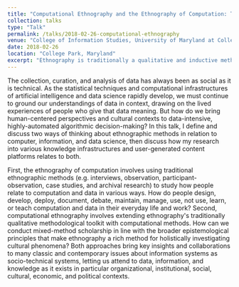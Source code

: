 ```yaml
---
title: "Computational Ethnography and the Ethnography of Computation: The Case for Context"
collection: talks
type: "Talk"
permalink: /talks/2018-02-26-computational-ethnography
venue: "College of Information Studies, University of Maryland at College Park"
date: 2018-02-26
location: "College Park, Maryland"
excerpt: "Ethnography is traditionally a qualitative and inductive methodology that is now widely used to holistically investigate people's lived experiences in and across cultures. In this talk, I define and discuss two ways of thinking about the role of ethnographic methods around computation, then discuss how my research relates to both."
---
```


The collection, curation, and analysis of data has always been as social as it is technical. As the statistical techniques and computational infrastructures of artificial intelligence and data science rapidly develop, we must continue to ground our understandings of data in context, drawing on the lived experiences of people who give that data meaning. But how do we bring human-centered perspectives and cultural contexts to data-intensive, highly-automated algorithmic decision-making? In this talk, I define and discuss two ways of thinking about ethnographic methods in relation to computer, information, and data science, then discuss how my research into various knowledge infrastructures and user-generated content platforms relates to both. 

First, the ethnography of computation involves using traditional ethnographic methods (e.g. interviews, observation, participant-observation, case studies, and archival research) to study how people relate to computation and data in various ways. How do people design, develop, deploy, document, debate, maintain, manage, use, not use, learn, or teach computation and data in their everyday life and work? Second, computational ethnography involves extending ethnography's traditionally qualitative methodological toolkit with computational methods. How can we conduct mixed-method scholarship in line with the broader epistemological principles that make ethnography a rich method for holistically investigating cultural phenomena? Both approaches bring key insights and collaborations to many classic and contemporary issues about information systems as socio-technical systems, letting us attend to data, information, and knowledge as it exists in particular organizational, institutional, social, cultural, economic, and political contexts.
